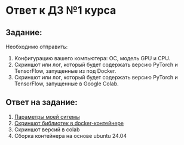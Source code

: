 # Ответ к ДЗ №1 курса

## Задание:
Необходимо отправить:
1) Конфигурацию вашего компьютера: ОС, модель GPU и CPU.
2) Скриншот или лог, который будет содержать версию PyTorch и TensorFlow, запущенные из под Docker.
3) Скриншот или лог, который будет содержать версию PyTorch и TensorFlow, запущенные в Google Colab.

## Ответ на задание:
1) [Параметры моей ситемы](https://github.com/Che3108/otus_cv_adv/blob/main/lesson_1/info_OS_CPU_GPU.png)
2) [Скриншот библиотек в docker-контейнере](https://github.com/Che3108/otus_cv_adv/blob/main/lesson_1/torch_tf_in_docker.png)
3) Скриншот версий в colab
4) Сборка контейнера на основе ubuntu 24.04
